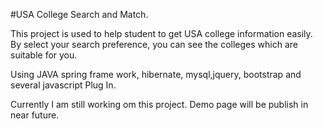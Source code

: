 #USA College Search and Match.

This project is used to help student to get USA college information easily. 
By select your search preference, you can see the colleges which are suitable for you.


Using JAVA spring frame work, hibernate, mysql,jquery, bootstrap and several javascript Plug In.

Currently I am still working om this project. Demo page will be publish in near future.

